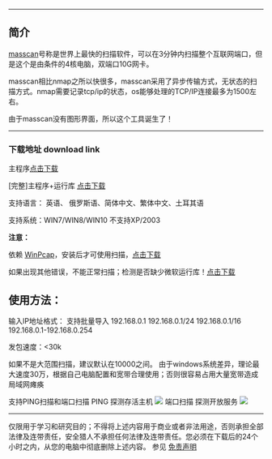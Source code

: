 
------------

## 简介

[masscan](https://github.com/robertdavidgraham/masscan "masscan")号称是世界上最快的扫描软件，可以在3分钟内扫描整个互联网端口，但是这个是由条件的4核电脑，双端口10G网卡。

masscan相比nmap之所以快很多，masscan采用了异步传输方式，无状态的扫描方式。nmap需要记录tcp/ip的状态，os能够处理的TCP/IP连接最多为1500左右。

由于masscan没有图形界面，所以这个工具诞生了！



------------


### 下载地址 download link 
主程序[点击下载](https://cdn.lr3800.52qdw.cn/0.6.7z "https://cdn.lr3800.52qdw.cn/0.6.7z") 

[完整]主程序+运行库 [点击下载](https://cdn.lr3800.52qdw.cn/Orange-port-scanner.7z "点击下载")

 支持语言： 英语、 俄罗斯语、简体中文、繁体中文、土耳其语
 
 支持系统：WIN7/WIN8/WIN10   不支持XP/2003

**注意：**

依赖 [WinPcap](https://www.winpcap.org/install/bin/WinPcap_4_1_3.exe "WinPcap")，安装后才可使用扫描，[点击下载](https://www.winpcap.org/install/bin/WinPcap_4_1_3.exe "点击下载") 

如果出现其他错误，不能正常扫描；检测是否缺少微软运行库！[点击下载](https://lr3800.com/download/MSVBCRT.AIO.2019.04.24.x64.exe "点击下载")


## 使用方法：
输入IP地址格式：
支持批量导入
192.168.0.1
192.168.0.1/24
192.168.0.1/16
192.168.0.1-192.168.0.254

发包速度：<30k

如果不是大范围扫描，建议默认在10000之间。 由于windows系统差异，理论最大速度30万，根据自己电脑配置和宽带合理使用；否则很容易占用大量宽带造成局域网瘫痪

支持PING扫描和端口扫描
PING 探测存活主机
[![](https://i.loli.net/2019/05/05/5ccea9b195c0c.png)](https://i.loli.net/2019/05/05/5ccea9b195c0c.png)
端口扫描 探测开放服务
[![](https://i.loli.net/2019/05/05/5ccea9c2ee183.png)](https://i.loli.net/2019/05/05/5ccea9c2ee183.png)


------------



仅限用于学习和研究目的；不得将上述内容用于商业或者非法用途，否则承担全部法律及连带责任，安全猎人不承担任何法律及连带责任。您必须在下载后的24个小时之内，从您的电脑中彻底删除上述内容。
参见 [免责声明](https://lr3800.com/disclaimer/ "免责声明")
